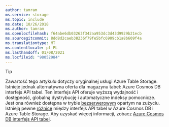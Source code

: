 ```yaml
---
author: tamram
ms.service: storage
ms.topic: include
ms.date: 10/26/2018
ms.author: tamram
ms.openlocfilehash: f64abe6db03263f342aa953dc3d43d9929b21ecb
ms.sourcegitcommit: 8dd8d2caeb38236f79fe5bfc6909cb1a8b609f4a
ms.translationtype: MT
ms.contentlocale: pl-PL
ms.lasthandoff: 01/08/2021
ms.locfileid: "98052984"
---
```

> [!TIP]
> Zawartość tego artykułu dotyczy oryginalnej usługi Azure Table Storage. Istnieje jednak alternatywna oferta dla magazynu tabel: Azure Cosmos DB interfejs API tabel. Ten interfejs API oferuje wyższą wydajność i dostępność, globalną dystrybucję i automatyczne indeksy pomocnicze. Jest ona również dostępna w trybie [bezserwerowym](../articles/cosmos-db/serverless.md) opartym na zużyciu. Istnieją pewne [różnice](../articles/cosmos-db/table-api-faq.md#table-api-vs-table-storage) między interfejs API tabel w Azure Cosmos DB i Azure Table Storage. Aby uzyskać więcej informacji, zobacz [Azure Cosmos DB interfejs API tabel](../articles/cosmos-db/table-introduction.md). 
>